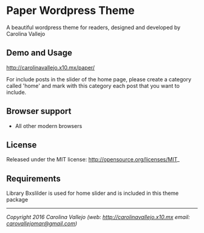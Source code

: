 # Paper Wordpress Theme

A beautiful wordpress theme for readers, designed and developed by Carolina Vallejo

## Demo and Usage

http://carolinavallejo.x10.mx/paper/

For include posts in the slider of the home page, please create a category called 'home' and mark with this category each post that you want to include.

## Browser support

+ All other modern browsers

## License

Released under the MIT license: http://opensource.org/licenses/MIT_

## Requirements

Library Bxslilder is used for home slider and is included in this theme package

* * *

_Copyright 2016 Carolina Vallejo (web: http://carolinavallejo.x10.mx email: carovallejomar@gmail.com)_